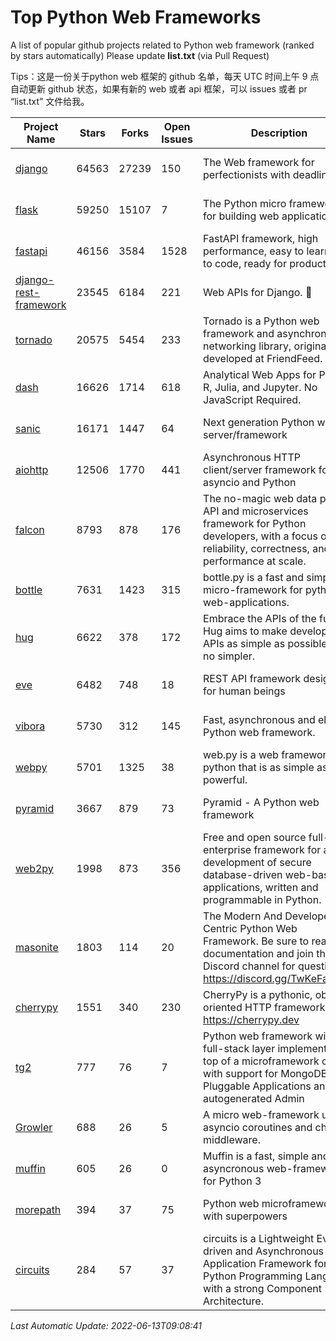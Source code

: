 # Top Python Web Frameworks
A list of popular github projects related to Python web framework (ranked by stars automatically)
Please update **list.txt** (via Pull Request)

Tips：这是一份关于python web 框架的 github 名单，每天 UTC 时间上午 9 点自动更新 github 状态，如果有新的 web 或者 api 框架，可以 issues 或者 pr “list.txt” 文件给我。

| Project Name | Stars | Forks | Open Issues | Description | Last Commit |
| ------------ | ----- | ----- | ----------- | ----------- | ----------- |
| [django](https://github.com/django/django) | 64563 | 27239 | 150 | The Web framework for perfectionists with deadlines. | 2022-06-13 07:03:36 |
| [flask](https://github.com/pallets/flask) | 59250 | 15107 | 7 | The Python micro framework for building web applications. | 2022-06-12 23:04:01 |
| [fastapi](https://github.com/tiangolo/fastapi) | 46156 | 3584 | 1528 | FastAPI framework, high performance, easy to learn, fast to code, ready for production | 2022-05-14 19:58:04 |
| [django-rest-framework](https://github.com/encode/django-rest-framework) | 23545 | 6184 | 221 | Web APIs for Django. 🎸 | 2022-06-09 14:30:47 |
| [tornado](https://github.com/tornadoweb/tornado) | 20575 | 5454 | 233 | Tornado is a Python web framework and asynchronous networking library, originally developed at FriendFeed. | 2022-06-10 19:08:59 |
| [dash](https://github.com/plotly/dash) | 16626 | 1714 | 618 | Analytical Web Apps for Python, R, Julia, and Jupyter. No JavaScript Required. | 2022-06-10 19:44:34 |
| [sanic](https://github.com/sanic-org/sanic) | 16171 | 1447 | 64 | Next generation Python web server/framework | Build fast. Run fast. | 2022-05-26 09:48:32 |
| [aiohttp](https://github.com/aio-libs/aiohttp) | 12506 | 1770 | 441 | Asynchronous HTTP client/server framework for asyncio and Python | 2022-06-12 10:53:53 |
| [falcon](https://github.com/falconry/falcon) | 8793 | 878 | 176 | The no-magic web data plane API and microservices framework for Python developers, with a focus on reliability, correctness, and performance at scale. | 2022-06-01 18:06:26 |
| [bottle](https://github.com/bottlepy/bottle) | 7631 | 1423 | 315 | bottle.py is a fast and simple micro-framework for python web-applications. | 2022-06-12 18:55:36 |
| [hug](https://github.com/hugapi/hug) | 6622 | 378 | 172 | Embrace the APIs of the future. Hug aims to make developing APIs as simple as possible, but no simpler. | 2020-08-10 05:07:26 |
| [eve](https://github.com/pyeve/eve) | 6482 | 748 | 18 | REST API framework designed for human beings | 2022-06-08 13:19:08 |
| [vibora](https://github.com/vibora-io/vibora) | 5730 | 312 | 145 | Fast, asynchronous and elegant Python web framework. | 2019-02-11 10:54:12 |
| [webpy](https://github.com/webpy/webpy) | 5701 | 1325 | 38 | web.py is a web framework for python that is as simple as it is powerful.  | 2022-05-19 14:41:38 |
| [pyramid](https://github.com/Pylons/pyramid) | 3667 | 879 | 73 | Pyramid - A Python web framework | 2022-03-13 22:49:13 |
| [web2py](https://github.com/web2py/web2py) | 1998 | 873 | 356 | Free and open source full-stack enterprise framework for agile development of secure database-driven web-based applications, written and programmable in Python. | 2022-06-04 18:11:51 |
| [masonite](https://github.com/MasoniteFramework/masonite) | 1803 | 114 | 20 | The Modern And Developer Centric Python Web Framework. Be sure to read the documentation and join the Discord channel for questions: https://discord.gg/TwKeFahmPZ | 2022-06-13 00:41:50 |
| [cherrypy](https://github.com/cherrypy/cherrypy) | 1551 | 340 | 230 | CherryPy is a pythonic, object-oriented HTTP framework.      https://cherrypy.dev | 2022-03-13 22:31:07 |
| [tg2](https://github.com/TurboGears/tg2) | 777 | 76 | 7 | Python web framework with full-stack layer implemented on top of a microframework core with support for MongoDB, Pluggable Applications and autogenerated Admin | 2021-05-26 09:26:31 |
| [Growler](https://github.com/pyGrowler/Growler) | 688 | 26 | 5 | A micro web-framework using asyncio coroutines and chained middleware. | 2020-03-08 07:51:41 |
| [muffin](https://github.com/klen/muffin) | 605 | 26 | 0 | Muffin is a fast, simple and asyncronous web-framework for Python 3 | 2022-05-06 14:06:59 |
| [morepath](https://github.com/morepath/morepath) | 394 | 37 | 75 | Python web microframework with superpowers | 2022-05-29 18:09:39 |
| [circuits](https://github.com/circuits/circuits) | 284 | 57 | 37 | circuits is a Lightweight Event driven and Asynchronous Application Framework for the Python Programming Language with a strong Component Architecture. | 2021-11-04 22:25:25 |

*Last Automatic Update: 2022-06-13T09:08:41*